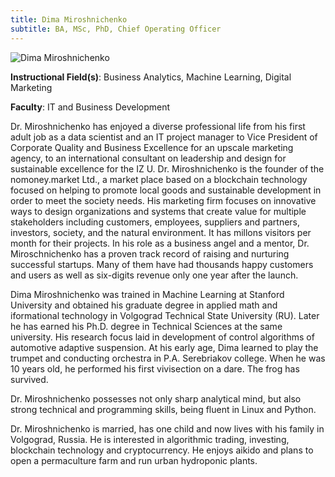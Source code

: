 ```yaml
---
title: Dima Miroshnichenko
subtitle: BA, MSc, PhD, Chief Operating Officer
---
```


![Dima Miroshnichenko](/images/people/dima-miroshnichenko.jpeg)

**Instructional Field(s)**: Business Analytics, Machine Learning, Digital Marketing

**Faculty**: IT and Business Development

Dr. Miroshnichenko has enjoyed a diverse professional life from his first adult job as a data scientist and an IT project manager to Vice President of Corporate Quality and Business Excellence for an upscale marketing agency, to an international consultant on leadership and design for sustainable excellence for the IZ U. Dr. Miroshnichenko is the founder of the nomoney.market Ltd., a market place based on a blockchain technology focused on helping to promote local goods and sustainable development in order to meet the society needs. His marketing firm focuses on innovative ways to design organizations and systems that create value for multiple stakeholders including customers, employees, suppliers and partners, investors, society, and the natural environment. It has millons visitors per month for their projects. In his role as a business angel and a mentor, Dr. Miroschnichenko has a proven track record of raising and nurturing successful startups. Many of them have had thousands happy customers and users as well as six-digits revenue only one year after the launch.

Dima Miroshnichenko was trained in Machine Learning at Stanford University and obtained his graduate degree in applied math and iformational technology in Volgograd Technical State University (RU). Later he has earned his Ph.D. degree in Technical Sciences at the same university. His research focus laid in development of control algorithms of automotive adaptive suspension. At his early age, Dima learned to play the trumpet and conducting orchestra in P.A. Serebriakov college. When he was 10 years old, he performed his first vivisection on a dare. The frog has survived.

Dr. Miroshnichenko possesses not only sharp analytical mind, but also strong technical and programming skills, being fluent in Linux and Python.

Dr. Miroshnichenko is married, has one child and now lives with his family in Volgograd, Russia. He is interested in algorithmic trading, investing, blockchain technology and cryptocurrency. He enjoys aikido and plans to open a permaculture farm and run urban hydroponic plants.
